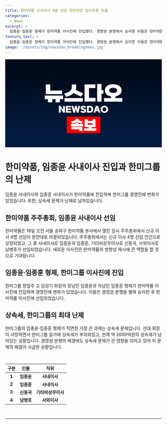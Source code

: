 ```yaml
---
title: 한미약품 신규이사 4명 선임 원안대로 임시주총 의결
categories:
  - News
excerpt: >
  임종윤·임종훈 형제가 한미약품 이사진에 진입했다. 경영권 분쟁에서 승리한 이들은 한미약품의 지분은 10%에 미치지 못해 이사 선임안을 통과시켰다. 그들에게는 상속세 납부가 남은 과제로 남아있는데, 5400억원 상속세를 납부해야 하며, 경영권 분쟁도 이를 해결하는 데 중요한 역할을 맡을 것으로 보인다. 해당 주총에서는 한미약품 대표를 제외한 이사들이 참석하지 않았다.
feature_text: >
  임종윤·임종훈 형제가 한미약품 이사진에 진입했다. 경영권 분쟁에서 승리한 이들은 한미약품의 지분은 10%에 미치지 못해 이사 선임안을 통과시켰다. 그들에게는 상속세 납부가 남은 과제로 남아있는데, 5400억원 상속세를 납부해야 하며, 경영권 분쟁도 이를 해결하는 데 중요한 역할을 맡을 것으로 보인다. 해당 주총에서는 한미약품 대표를 제외한 이사들이 참석하지 않았다.
image: '/assets/img/newsdao_breakingnews.jpg'
---
```


<p><img src="/assets/img/newsdao_breakingnews.jpg" alt="firstkoreanews 속보" /></p>

<h1>한미약품, 임종윤 사내이사 진입과 한미그룹의 난제</h1>

<p data-ke-size="size16">임종윤 사내이사와 임종훈 사내이사가 한미약품에 진입하며 한미그룹 경영진에 변화가 있었습니다. 또한, 상속세 문제가 난제로 남아있습니다.</p>

<h2 data-ke-size="size26">한미약품 주주총회, 임종윤 사내이사 선임</h2>

<p data-ke-size="size16">한미약품은 18일 오전 서울 송파구 한미약품 본사에서 열린 임시 주주총회에서 신규 이사 4명 선임이 원안대로 의결되었습니다. 주주총회에서는 신규 이사 4명 선임 안건으로 상정되었고, 그 중 사내이사로 임종윤과 임종훈, 기타비상무이사로 신동국, 사외이사로 남병호가 선임되었습니다. 새로운 이사진은 한미약품의 방향성 제시에 큰 역할을 할 것으로 기대됩니다.</p>

<h2 data-ke-size="size26">임종윤·임종훈 형제, 한미그룹 이사진에 진입</h2>

<p data-ke-size="size16">한미그룹 창업주 고 임성기 회장의 장남인 임종윤과 차남인 임종훈 형제가 한미약품 이사진에 진입하며 경영진에 변화가 있었습니다. 이들은 경영권 분쟁을 벌여 승리한 후 한미약품 이사진에 선임되었습니다.</p>

<h2 data-ke-size="size26">상속세, 한미그룹의 최대 난제</h2>

<p data-ke-size="size16">한미그룹의 임종윤·임종훈 형제가 직면한 가장 큰 과제는 상속세 문제입니다. 선대 회장이 사망하면서 한미그룹 일가에 상속세가 부과되었고, 현재 약 2600억원의 상속세가 남아있는 상황입니다. 경영권 분쟁의 배경에도 상속세 문제가 큰 영향을 미치고 있어 이 문제의 해결이 시급한 상황입니다.</p>

<p data-ke-size="size16">&nbsp;</p>

<table>
    <thead>
        <tr>
            <th style="text-align: center;">구분</th>
            <th style="text-align: center;">인물</th>
            <th style="text-align: center;">직위</th>
        </tr>
    </thead>
    <tbody>
        <tr>
            <td style="text-align: center;"><b>1</b></td>
            <td style="text-align: center;"><b>임종윤</b></td>
            <td style="text-align: center;"><b>사내이사</b></td>
        </tr>
        <tr>
            <td style="text-align: center;"><b>2</b></td>
            <td style="text-align: center;"><b>임종훈</b></td>
            <td style="text-align: center;"><b>사내이사</b></td>
        </tr>
        <tr>
            <td style="text-align: center;"><b>3</b></td>
            <td style="text-align: center;"><b>신동국</b></td>
            <td style="text-align: center;"><b>기타비상무이사</b></td>
        </tr>
        <tr>
            <td style="text-align: center;"><b>4</b></td>
            <td style="text-align: center;"><b>남병호</b></td>
            <td style="text-align: center;"><b>사외이사</b></td>
        </tr>
    </tbody>
</table>

<p data-ke-size="size16">&nbsp;</p>

<hr>

<p data-ke-size="size16">&nbsp;</p>

